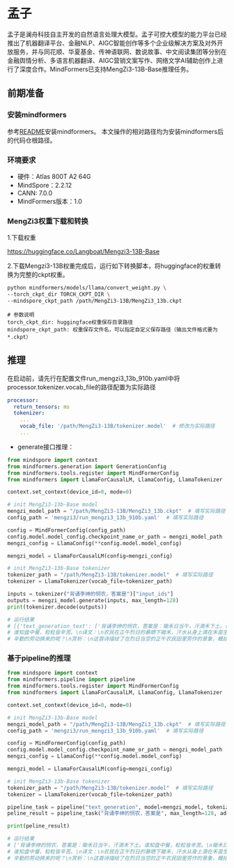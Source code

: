 # 孟子

孟子是澜舟科技自主开发的自然语言处理大模型。孟子可控大模型的能力平台已经推出了机器翻译平台、金融NLP、AIGC智能创作等多个企业级解决方案及对外开放服务，并与同花顺、华夏基金、传神语联网、数说故事、中文阅读集团等分别在金融舆情分析、多语言机器翻译、AIGC营销文案写作、网络文学AI辅助创作上进行了深度合作。MindFormers已支持MengZi3-13B-Base推理任务。

## 前期准备

### 安装mindformers

参考[README](https://gitee.com/mindspore/mindformers/blob/r1.0/README.md#二、mindformers安装)安装mindformers。 本文操作的相对路径均为安装mindformers后的代码仓根路径。

### 环境要求

- 硬件：Atlas 800T A2  64G
- MindSpore：2.2.12
- CANN: 7.0.0
- MindFormers版本：1.0

### MengZi3权重下载和转换

1.下载权重

https://huggingface.co/Langboat/Mengzi3-13B-Base

2.下载Mengzi3-13B权重完成后，运行如下转换脚本，将huggingface的权重转换为完整的ckpt权重。

```bash
python mindformers/models/llama/convert_weight.py \
--torch_ckpt_dir TORCH_CKPT_DIR \
--mindspore_ckpt_path /path/MengZi3-13B/MengZi3_13b.ckpt
```

```text
# 参数说明
torch_ckpt_dir: huggingface权重保存目录路径
mindspore_ckpt_path: 权重保存文件名，可以指定自定义保存路径（输出文件格式要为*.ckpt）
```

## 推理

在启动前，请先行在配置文件run_mengzi3_13b_910b.yaml中将processor.tokenizer.vocab_file的路径配置为实际路径

```yaml
processor:
  return_tensors: ms
  tokenizer:
    ...
    vocab_file: '/path/MengZi3-13B/tokenizer.model'  # 修改为实际路径
    ...
```

- generate接口推理：

```python
from mindspore import context
from mindformers.generation import GenerationConfig
from mindformers.tools.register import MindFormerConfig
from mindformers import LlamaForCausalLM, LlamaConfig, LlamaTokenizer

context.set_context(device_id=0, mode=0)

# init MengZi3-13b-Base model
mengzi_model_path = "/path/MengZi3-13B/MengZi3_13b.ckpt"  # 填写实际路径
config_path = 'mengzi3/run_mengzi3_13b_910b.yaml'  # 填写实际路径

config = MindFormerConfig(config_path)
config.model.model_config.checkpoint_name_or_path = mengzi_model_path
mengzi_config = LlamaConfig(**config.model.model_config)

mengzi_model = LlamaForCausalLM(config=mengzi_config)

# init MengZi3-13b-Base tokenizer
tokenizer_path = "/path/MengZi3-13B/tokenizer.model"  # 填写实际路径
tokenizer = LlamaTokenizer(vocab_file=tokenizer_path)

inputs = tokenizer("背诵李绅的悯农，答案是")["input_ids"]
outputs = mengzi_model.generate(inputs, max_length=128)
print(tokenizer.decode(outputs))

# 运行结果
# [{'text_generation_text': ['背诵李绅的悯农，答案是：锄禾日当午，汗滴禾下土。谁知盘中餐，粒粒皆辛苦。\n锄禾日当午，汗滴禾下土。\n
# 谁知盘中餐，粒粒皆辛苦。\n译文：\n农民在正午烈日的暴晒下锄禾，汗水从身上滴在禾苗生长的土地上。又有谁知道盘中的饭食，每颗每粒都是农民用
# 辛勤的劳动换来的呢？\n赏析：\n这首诗描绘了在烈日当空的正午农民田里劳作的景象，概括地表现了农民终年辛勤劳动的生活，最后以“谁知盘中餐']}]
```

### 基于pipeline的推理

```python
from mindspore import context
from mindformers.pipeline import pipeline
from mindformers.tools.register import MindFormerConfig
from mindformers import LlamaForCausalLM, LlamaConfig, LlamaTokenizer

context.set_context(device_id=0, mode=0)

# init MengZi3-13b-Base model
mengzi_model_path = "/path/MengZi3-13B/MengZi3_13b.ckpt"  # 填写实际路径
config_path = 'mengzi3/run_mengzi3_13b_910b.yaml'  # 填写实际路径

config = MindFormerConfig(config_path)
config.model.model_config.checkpoint_name_or_path = mengzi_model_path
mengzi_config = LlamaConfig(**config.model.model_config)

mengzi_model = LlamaForCausalLM(config=mengzi_config)

# init MengZi3-13b-Base tokenizer
tokenizer_path = "/path/MengZi3-13B/tokenizer.model"  # 填写实际路径
tokenizer = LlamaTokenizer(vocab_file=tokenizer_path)

pipeline_task = pipeline("text_generation", model=mengzi_model, tokenizer=tokenizer)
peline_result = pipeline_task("背诵李绅的悯农，答案是", max_length=128, add_special_tokens=False)

print(peline_result)

# 运行结果
# ['背诵李绅的悯农，答案是：锄禾日当午，汗滴禾下土。谁知盘中餐，粒粒皆辛苦。\n锄禾日当午，汗滴禾下土。\n
# 谁知盘中餐，粒粒皆辛苦。\n译文：\n农民在正午烈日的暴晒下锄禾，汗水从身上滴在禾苗生长的土地上。又有谁知道盘中的饭食，每颗每粒都是农民用
# 辛勤的劳动换来的呢？\n赏析：\n这首诗描绘了在烈日当空的正午农民田里劳作的景象，概括地表现了农民终年辛勤劳动的生活，最后以“谁知盘中餐']
```